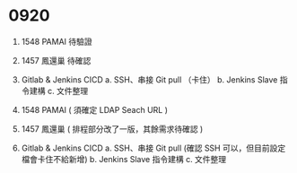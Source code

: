 # 0920

1. 1548 PAMAI 待驗證
2. 1457 鳳還巢 待確認
3. Gitlab & Jenkins CICD 
   a. SSH、串接 Git pull （卡住）
   b. Jenkins Slave 指令建構
   c. 文件整理
   


1. 1548 PAMAI ( 須確定 LDAP Seach URL )
2. 1457 鳳還巢 ( 排程部分改了一版，其餘需求待確認 )
3. Gitlab & Jenkins CICD 
   a. SSH、串接 Git pull (確認 SSH 可以，但目前設定檔會卡住不給新增)
   b. Jenkins Slave 指令建構
   c. 文件整理
